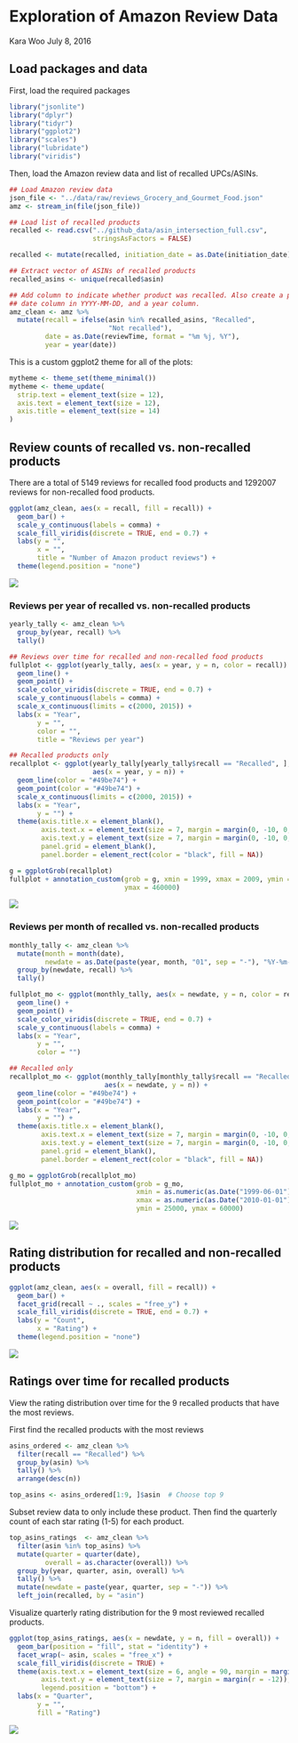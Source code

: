 Exploration of Amazon Review Data
================
Kara Woo
July 8, 2016

Load packages and data
----------------------

First, load the required packages

``` r
library("jsonlite")
library("dplyr")
library("tidyr")
library("ggplot2")
library("scales")
library("lubridate")
library("viridis")
```

Then, load the Amazon review data and list of recalled UPCs/ASINs.

``` r
## Load Amazon review data
json_file <- "../data/raw/reviews_Grocery_and_Gourmet_Food.json"
amz <- stream_in(file(json_file))

## Load list of recalled products
recalled <- read.csv("../github_data/asin_intersection_full.csv",
                     stringsAsFactors = FALSE)

recalled <- mutate(recalled, initiation_date = as.Date(initiation_date))

## Extract vector of ASINs of recalled products
recalled_asins <- unique(recalled$asin)

## Add column to indicate whether product was recalled. Also create a proper
## date column in YYYY-MM-DD, and a year column.
amz_clean <- amz %>%
  mutate(recall = ifelse(asin %in% recalled_asins, "Recalled",
                         "Not recalled"),
         date = as.Date(reviewTime, format = "%m %j, %Y"),
         year = year(date))
```

This is a custom ggplot2 theme for all of the plots:

``` r
mytheme <- theme_set(theme_minimal())
mytheme <- theme_update(
  strip.text = element_text(size = 12),
  axis.text = element_text(size = 12),
  axis.title = element_text(size = 14)
)
```

Review counts of recalled vs. non-recalled products
---------------------------------------------------

There are a total of 5149 reviews for recalled food products and 1292007 reviews for non-recalled food products.

``` r
ggplot(amz_clean, aes(x = recall, fill = recall)) +
  geom_bar() +
  scale_y_continuous(labels = comma) +
  scale_fill_viridis(discrete = TRUE, end = 0.7) +
  labs(y = "",
       x = "",
       title = "Number of Amazon product reviews") +
  theme(legend.position = "none")
```

![](../figs/total-review-n-1.png)

### Reviews per year of recalled vs. non-recalled products

``` r
yearly_tally <- amz_clean %>%
  group_by(year, recall) %>%
  tally()

## Reviews over time for recalled and non-recalled food products
fullplot <- ggplot(yearly_tally, aes(x = year, y = n, color = recall)) +
  geom_line() +
  geom_point() +
  scale_color_viridis(discrete = TRUE, end = 0.7) +
  scale_y_continuous(labels = comma) +
  scale_x_continuous(limits = c(2000, 2015)) +
  labs(x = "Year",
       y = "",
       color = "",
       title = "Reviews per year")

## Recalled products only
recallplot <- ggplot(yearly_tally[yearly_tally$recall == "Recalled", ],
                     aes(x = year, y = n)) +
  geom_line(color = "#49be74") +
  geom_point(color = "#49be74") +
  scale_x_continuous(limits = c(2000, 2015)) +
  labs(x = "Year",
       y = "") +
  theme(axis.title.x = element_blank(),
        axis.text.x = element_text(size = 7, margin = margin(0, -10, 0, 0, "pt")),
        axis.text.y = element_text(size = 7, margin = margin(0, -10, 0, 0, "pt")),
        panel.grid = element_blank(),
        panel.border = element_rect(color = "black", fill = NA))

g = ggplotGrob(recallplot)
fullplot + annotation_custom(grob = g, xmin = 1999, xmax = 2009, ymin = 260000,
                             ymax = 460000)
```

![](../figs/yearly-counts-1.png)

### Reviews per month of recalled vs. non-recalled products

``` r
monthly_tally <- amz_clean %>%
  mutate(month = month(date),
         newdate = as.Date(paste(year, month, "01", sep = "-"), "%Y-%m-%d")) %>%
  group_by(newdate, recall) %>%
  tally()

fullplot_mo <- ggplot(monthly_tally, aes(x = newdate, y = n, color = recall)) +
  geom_line() +
  geom_point() +
  scale_color_viridis(discrete = TRUE, end = 0.7) +
  scale_y_continuous(labels = comma) +
  labs(x = "Year",
       y = "",
       color = "")

## Recalled only
recallplot_mo <- ggplot(monthly_tally[monthly_tally$recall == "Recalled", ],
                        aes(x = newdate, y = n)) +
  geom_line(color = "#49be74") +
  geom_point(color = "#49be74") +
  labs(x = "Year",
       y = "") +
  theme(axis.title.x = element_blank(),
        axis.text.x = element_text(size = 7, margin = margin(0, -10, 0, 0, "pt")),
        axis.text.y = element_text(size = 7, margin = margin(0, -10, 0, 0, "pt")),
        panel.grid = element_blank(),
        panel.border = element_rect(color = "black", fill = NA))

g_mo = ggplotGrob(recallplot_mo)
fullplot_mo + annotation_custom(grob = g_mo,
                                xmin = as.numeric(as.Date("1999-06-01")),
                                xmax = as.numeric(as.Date("2010-01-01")),
                                ymin = 25000, ymax = 60000)
```

![](../figs/monthly-counts-1.png)

Rating distribution for recalled and non-recalled products
----------------------------------------------------------

``` r
ggplot(amz_clean, aes(x = overall, fill = recall)) +
  geom_bar() +
  facet_grid(recall ~ ., scales = "free_y") +
  scale_fill_viridis(discrete = TRUE, end = 0.7) +
  labs(y = "Count",
       x = "Rating") +
  theme(legend.position = "none")
```

![](../figs/rating-distributions-1.png)

Ratings over time for recalled products
---------------------------------------

View the rating distribution over time for the 9 recalled products that have the most reviews.

First find the recalled products with the most reviews

``` r
asins_ordered <- amz_clean %>%
  filter(recall == "Recalled") %>%
  group_by(asin) %>%
  tally() %>%
  arrange(desc(n))

top_asins <- asins_ordered[1:9, ]$asin  # Choose top 9
```

Subset review data to only include these product. Then find the quarterly count of each star rating (1-5) for each product.

``` r
top_asins_ratings  <- amz_clean %>%
  filter(asin %in% top_asins) %>%
  mutate(quarter = quarter(date),
         overall = as.character(overall)) %>%
  group_by(year, quarter, asin, overall) %>%
  tally() %>%
  mutate(newdate = paste(year, quarter, sep = "-")) %>%
  left_join(recalled, by = "asin")
```

Visualize quarterly rating distribution for the 9 most reviewed recalled products.

``` r
ggplot(top_asins_ratings, aes(x = newdate, y = n, fill = overall)) +
  geom_bar(position = "fill", stat = "identity") +
  facet_wrap(~ asin, scales = "free_x") +
  scale_fill_viridis(discrete = TRUE) +
  theme(axis.text.x = element_text(size = 6, angle = 90, margin = margin(t = -12)),
        axis.text.y = element_text(size = 7, margin = margin(r = -12)),
        legend.position = "bottom") +
  labs(x = "Quarter",
       y = "",
       fill = "Rating")
```

![](../figs/quarterly-rating-dist-recalled-1.png)
